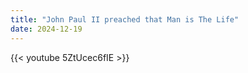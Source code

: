 ```yaml
---
title: "John Paul II preached that Man is The Life"
date: 2024-12-19
---
```


{{< youtube 5ZtUcec6fIE >}}
